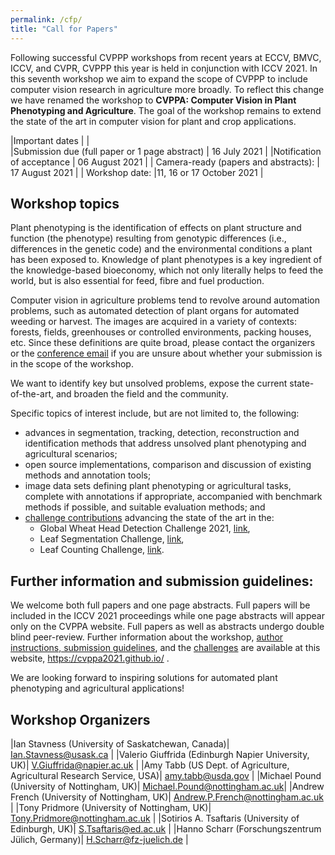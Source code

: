 ```yaml
---
permalink: /cfp/
title: "Call for Papers"
---
```



Following successful CVPPP workshops from recent years at ECCV, BMVC, ICCV, and CVPR, CVPPP this year is held in conjunction with ICCV 2021. In this seventh workshop we aim to expand the scope of CVPPP to include computer vision research in agriculture more broadly. To reflect this change we have renamed the workshop to **CVPPA: Computer Vision in Plant Phenotyping and Agriculture**. The goal of the workshop remains to extend the state of the art in computer vision for plant and crop applications. 

|Important dates       |       |      
|Submission due (full paper or 1 page abstract) |   16 July 2021 |
|Notification of acceptance |  06 August 2021 |
| Camera-ready (papers and abstracts): | 17 August 2021 |
| Workshop date: |11, 16 or 17 October 2021 |
 
## Workshop topics
 
Plant phenotyping is the identification of effects on plant structure and function (the phenotype) resulting from genotypic differences (i.e., differences in the genetic code) and the environmental conditions a plant has been exposed to. Knowledge of plant phenotypes is a key ingredient of the knowledge-based bioeconomy, which not only literally helps to feed the world, but is also essential for feed, fibre and fuel production. 
 
Computer vision in agriculture problems tend to revolve around automation problems, such as automated detection of plant organs for automated weeding or harvest. The images are acquired in a variety of contexts: forests, fields, greenhouses or controlled environments, packing houses, etc. Since these definitions are quite broad, please contact the organizers or the [conference email](mailto:cvppp2021@gmail.com) if you are unsure about whether your submission is in the scope of the workshop. 

We want to identify key but unsolved problems, expose the current state-of-the-art, and broaden the field and the community. 
 
Specific topics of interest include, but are not limited to, the following: 
 
- advances in segmentation, tracking, detection, reconstruction and identification methods that address unsolved plant phenotyping and agricultural scenarios; 
-  open source implementations, comparison and discussion of existing methods and annotation tools; 
-  image data sets defining plant phenotyping or agricultural tasks, complete with annotations if appropriate, accompanied with benchmark methods if possible, and suitable evaluation methods; and 
-  [challenge contributions](/challenges) advancing the state of the art in the: 
   - Global Wheat Head Detection Challenge 2021, [link](http://www.global-wheat.com/),
   - Leaf Segmentation Challenge, [link](https://www.plant-phenotyping.org/CVPPP2017-challenge),  
   - Leaf Counting Challenge, [link](https://data-challenges.fz-juelich.de/web/challenges/challengepage/85/overview). 
 
 
## Further information and submission guidelines: 
 
We welcome both full papers and one page abstracts. Full papers will be included in the ICCV 2021 proceedings while one page abstracts will appear only on the CVPPA website. Full papers as well as abstracts undergo double blind peer-review. Further information about the workshop, [author instructions, submission guidelines](/authors/), and the [challenges](/challenges/) are available at this website, https://cvppa2021.github.io/ . 
 
We are looking forward to inspiring solutions for automated plant phenotyping and agricultural applications! 
 
 
## Workshop Organizers
 
|Ian Stavness (University of Saskatchewan, Canada)| Ian.Stavness@usask.ca |
|Valerio Giuffrida (Edinburgh Napier University, UK)| V.Giuffrida@napier.ac.uk |
|Amy Tabb (US Dept. of Agriculture, Agricultural Research Service, USA)| amy.tabb@usda.gov |
|Michael Pound (University of Nottingham, UK)| Michael.Pound@nottingham.ac.uk| 
|Andrew French (University of Nottingham, UK)| Andrew.P.French@nottingham.ac.uk |
|Tony Pridmore (University of Nottingham, UK)| Tony.Pridmore@nottingham.ac.uk |
|Sotirios A. Tsaftaris (University of Edinburgh, UK)| S.Tsaftaris@ed.ac.uk |
|Hanno Scharr (Forschungszentrum Jülich, Germany)| H.Scharr@fz-juelich.de |
